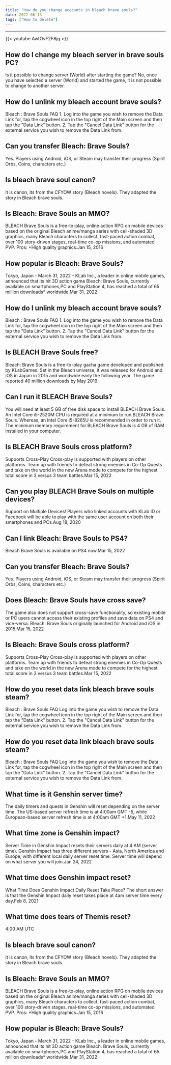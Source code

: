 ```yaml
---
title: "How do you change accounts in bleach brave souls?"
date: 2022-06-13
tags: ["How to delete"]
---
```


---
{{< youtube AwtOvF2F8jg >}}
## How do I change my bleach server in brave souls PC?
Is it possible to change server (World) after starting the game? No, once you have selected a server (World) and started the game, it is not possible to change to another server.

## How do I unlink my bleach account brave souls?
Bleach : Brave Souls FAQ 1. Log into the game you wish to remove the Data Link for, tap the cogwheel icon in the top right of the Main screen and then tap the "Data Link" button. 2. Tap the "Cancel Data Link" button for the external service you wish to remove the Data Link from.

## Can you transfer Bleach: Brave Souls?
Yes. Players using Android, iOS, or Steam may transfer their progress (Spirit Orbs, Coins, characters etc.)

## Is bleach brave soul canon?
It is canon, its from the CFYOW story (Bleach novels). They adapted the story in Bleach brave souls.

## Is Bleach: Brave Souls an MMO?
BLEACH Brave Souls is a free-to-play, online action RPG on mobile devices based on the original Bleach anime/manga series with cell-shaded 3D graphics, many Bleach characters to collect, fast-paced action combat, over 100 story-driven stages, real-time co-op missions, and automated PVP. Pros: +High quality graphics.Jan 15, 2016

## How popular is Bleach: Brave Souls?
Tokyo, Japan - March 31, 2022 - KLab Inc., a leader in online mobile games, announced that its hit 3D action game Bleach: Brave Souls, currently available on smartphones,PC and PlayStation 4, has reached a total of 65 million downloads* worldwide.Mar 31, 2022

## How do I unlink my bleach account brave souls?
Bleach : Brave Souls FAQ 1. Log into the game you wish to remove the Data Link for, tap the cogwheel icon in the top right of the Main screen and then tap the "Data Link" button. 2. Tap the "Cancel Data Link" button for the external service you wish to remove the Data Link from.

## Is BLEACH Brave Souls free?
Bleach: Brave Souls is a free-to-play gacha game developed and published by KLabGames. Set in the Bleach universe, it was released for Android and iOS in Japan in 2015 and worldwide early the following year. The game reported 40 million downloads by May 2019.

## Can I run it BLEACH Brave Souls?
You will need at least 5 GB of free disk space to install BLEACH Brave Souls. An Intel Core i5-2520M CPU is required at a minimum to run BLEACH Brave Souls. Whereas, an Intel Core i5-8265U is recommended in order to run it. The minimum memory requirement for BLEACH Brave Souls is 4 GB of RAM installed in your computer.

## Is BLEACH Brave Souls cross platform?
Supports Cross-Play Cross-play is supported with players on other platforms. Team up with friends to defeat strong enemies in Co-Op Quests and take on the world in the new Arena mode to compete for the highest total score in 3 versus 3 team battles.Mar 15, 2022

## Can you play BLEACH Brave Souls on multiple devices?
Support on Multiple Devices! Players who linked accounts with KLab ID or Facebook will be able to play with the same user account on both their smartphones and PCs.Aug 18, 2020

## Can I link Bleach: Brave Souls to PS4?
Bleach Brave Souls is available on PS4 now.Mar 15, 2022

## Can you transfer Bleach: Brave Souls?
Yes. Players using Android, iOS, or Steam may transfer their progress (Spirit Orbs, Coins, characters etc.)

## Does Bleach: Brave Souls have cross save?
The game also does not support cross-save functionality, so existing mobile or PC users cannot access their existing profiles and save data on PS4 and vice-versa. Bleach: Brave Souls originally launched for Android and iOS in 2015.Mar 15, 2022

## Is Bleach: Brave Souls cross platform?
Supports Cross-Play Cross-play is supported with players on other platforms. Team up with friends to defeat strong enemies in Co-Op Quests and take on the world in the new Arena mode to compete for the highest total score in 3 versus 3 team battles.Mar 15, 2022

## How do you reset data link bleach brave souls steam?
Bleach : Brave Souls FAQ Log into the game you wish to remove the Data Link for, tap the cogwheel icon in the top right of the Main screen and then tap the "Data Link" button. 2. Tap the "Cancel Data Link" button for the external service you wish to remove the Data Link from.

## How do you reset data link bleach brave souls steam?
Bleach : Brave Souls FAQ Log into the game you wish to remove the Data Link for, tap the cogwheel icon in the top right of the Main screen and then tap the "Data Link" button. 2. Tap the "Cancel Data Link" button for the external service you wish to remove the Data Link from.

## What time is it Genshin server time?
The daily timers and quests in Genshin will reset depending on the server time. The US-based server refresh time is at 4:00am GMT -5, while European-based server refresh time is at 4:00am GMT +1.May 11, 2022

## What time zone is Genshin impact?
Server Time in Genshin Impact resets their servers daily at 4 AM (server time). Genshin Impact has three different servers - Asia, North America and Europe, with different local daily server reset time. Server time will depend on what server you will join.Jan 24, 2022

## What time does Genshin impact reset?
What Time Does Genshin Impact Daily Reset Take Place? The short answer is that the Genshin Impact daily reset takes place at 4am server time every day.Feb 8, 2021

## What time does tears of Themis reset?
4:00 AM UTC

## Is bleach brave soul canon?
It is canon, its from the CFYOW story (Bleach novels). They adapted the story in Bleach brave souls.

## Is Bleach: Brave Souls an MMO?
BLEACH Brave Souls is a free-to-play, online action RPG on mobile devices based on the original Bleach anime/manga series with cell-shaded 3D graphics, many Bleach characters to collect, fast-paced action combat, over 100 story-driven stages, real-time co-op missions, and automated PVP. Pros: +High quality graphics.Jan 15, 2016

## How popular is Bleach: Brave Souls?
Tokyo, Japan - March 31, 2022 - KLab Inc., a leader in online mobile games, announced that its hit 3D action game Bleach: Brave Souls, currently available on smartphones,PC and PlayStation 4, has reached a total of 65 million downloads* worldwide.Mar 31, 2022

